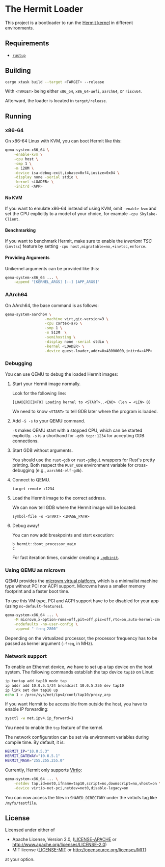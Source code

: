 # The Hermit Loader

This project is a bootloader to run the [Hermit kernel](https://github.com/hermitcore/kernel) in different environments.

## Requirements

* [`rustup`](https://www.rust-lang.org/tools/install)

## Building

```bash
cargo xtask build --target <TARGET> --release
```

With `<TARGET>` being either `x86_64`, `x86_64-uefi`, `aarch64`, or `riscv64`.

Afterward, the loader is located in `target/release`.

## Running

### x86-64

On x86-64 Linux with KVM, you can boot Hermit like this:

```bash
qemu-system-x86_64 \
    -enable-kvm \
    -cpu host \
    -smp 1 \
    -m 128M \
    -device isa-debug-exit,iobase=0xf4,iosize=0x04 \
    -display none -serial stdio \
    -kernel <LOADER> \
    -initrd <APP>
```

#### No KVM

If you want to emulate x86-64 instead of using KVM, omit `-enable-kvm` and set the CPU explicitly to a model of your choice, for example `-cpu Skylake-Client`.

#### Benchmarking

If you want to benchmark Hermit, make sure to enable the _invariant TSC_ (`invtsc`) feature by setting `-cpu host,migratable=no,+invtsc,enforce`.

#### Providing Arguments

Unikernel arguments can be provided like this:

```bash
qemu-system-x86_64 ... \
    -append "[KERNEL_ARGS] [--] [APP_ARGS]"
```

### AArch64

On AArch64, the base command is as follows:

```bash
qemu-system-aarch64 \
                  -machine virt,gic-version=3 \
                  -cpu cortex-a76 \
                  -smp 1 \
                  -m 512M  \
                  -semihosting \
                  -display none -serial stdio \
                  -kernel <LOADER> \
                  -device guest-loader,addr=0x48000000,initrd=<APP>
```

### Debugging

You can use QEMU to debug the loaded Hermit images:

1.  Start your Hermit image normally.

    Look for the following line:

    ```log
    [LOADER][INFO] Loading kernel to <START>..<END> (len = <LEN> B)
    ```

    We need to know `<START>` to tell GDB later where the program is loaded.

2.  Add `-S -s` to your QEMU command.

    `-S` makes QEMU start with a stopped CPU, which can be started explicitly.
    `-s` is a shorthand for `-gdb tcp::1234` for accepting GDB connections.

3.  Start GDB without arguments.

    You should use the `rust-gdb` or `rust-gdbgui` wrappers for Rust's pretty printing.
    Both respect the `RUST_GDB` environment variable for cross-debugging (e.g., `aarch64-elf-gdb`).

4.  Connect to QEMU.

    ```gdb
    target remote :1234
    ```

5.  Load the Hermit image to the correct address.

    We can now tell GDB where the Hermit image will be located:

    ```gdb
    symbol-file -o <START> <IMAGE_PATH>
    ```

6.  Debug away!

    You can now add breakpoints and start execution:
    
    ```gdb
    b hermit::boot_processor_main
    c
    ```

    For fast iteration times, consider creating a [`.gdbinit`](https://sourceware.org/gdb/onlinedocs/gdb/gdbinit-man.html).


### Using QEMU as microvm

QEMU provides the [microvm virtual platform], which is a minimalist machine type without PCI nor ACPI support.
Microvms have a smaller memory footprint and a faster boot time.

[microvm virtual platform]: https://qemu.readthedocs.io/en/latest/system/i386/microvm.html

To use this VM type, PCI and ACPI support have to be disabled for your app (using `no-default-features`).

```bash
qemu-system-x86_64 ... \
    -M microvm,x-option-roms=off,pit=off,pic=off,rtc=on,auto-kernel-cmdline=off,acpi=off \
    -nodefaults -no-user-config \
    -append "-freq 2800"
```

Depending on the virtualized processor, the processor frequency has to be passed as kernel argument (`-freq`, in MHz).

### Network support

To enable an Ethernet device, we have to set up a tap device on the host system.
The following commands establish the tap device `tap10` on Linux:

```bash
ip tuntap add tap10 mode tap
ip addr add 10.0.5.1/24 broadcast 10.0.5.255 dev tap10
ip link set dev tap10 up
echo 1 > /proc/sys/net/ipv4/conf/tap10/proxy_arp
```

If you want Hermit to be accessible from outside the host, you have to enable IP forwarding:
```bash
sysctl -w net.ipv4.ip_forward=1
```

You need to enable the `tcp` feature of the kernel.

The network configuration can be set via environment variables during compile time.
By default, it is:

```bash
HERMIT_IP="10.0.5.3"
HERMIT_GATEWAY="10.0.5.1"
HERMIT_MASK="255.255.255.0"
```

Currently, Hermit only supports [Virtio]:

[Virtio]: https://www.redhat.com/en/blog/introduction-virtio-networking-and-vhost-net

```bash
qemu-system-x86_64 ... \
    -netdev tap,id=net0,ifname=tap10,script=no,downscript=no,vhost=on \
    -device virtio-net-pci,netdev=net0,disable-legacy=on
```

You can now access the files in `SHARED_DIRECTORY` under the virtiofs tag like `/myfs/testfile`.

## License

Licensed under either of

* Apache License, Version 2.0, ([LICENSE-APACHE](LICENSE-APACHE) or http://www.apache.org/licenses/LICENSE-2.0)
* MIT license ([LICENSE-MIT](LICENSE-MIT) or http://opensource.org/licenses/MIT)

at your option.
